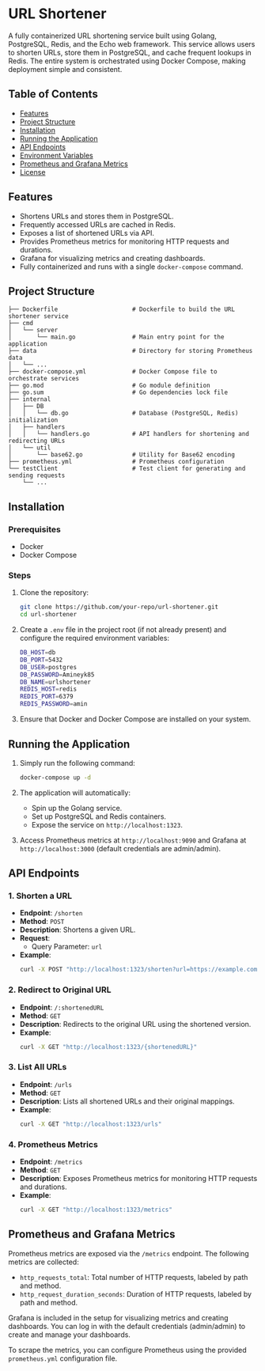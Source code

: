 # URL Shortener

A fully containerized URL shortening service built using Golang, PostgreSQL, Redis, and the Echo web framework. This service allows users to shorten URLs, store them in PostgreSQL, and cache frequent lookups in Redis. The entire system is orchestrated using Docker Compose, making deployment simple and consistent.

## Table of Contents
- [Features](#features)
- [Project Structure](#project-structure)
- [Installation](#installation)
- [Running the Application](#running-the-application)
- [API Endpoints](#api-endpoints)
- [Environment Variables](#environment-variables)
- [Prometheus and Grafana Metrics](#prometheus-and-grafana-metrics)
- [License](#license)

## Features
- Shortens URLs and stores them in PostgreSQL.
- Frequently accessed URLs are cached in Redis.
- Exposes a list of shortened URLs via API.
- Provides Prometheus metrics for monitoring HTTP requests and durations.
- Grafana for visualizing metrics and creating dashboards.
- Fully containerized and runs with a single `docker-compose` command.

## Project Structure
```
├── Dockerfile                     # Dockerfile to build the URL shortener service
├── cmd
│   └── server
│       └── main.go                # Main entry point for the application
├── data                           # Directory for storing Prometheus data
│   └── ...                        
├── docker-compose.yml             # Docker Compose file to orchestrate services
├── go.mod                         # Go module definition
├── go.sum                         # Go dependencies lock file
├── internal
│   ├── DB
│   │   └── db.go                  # Database (PostgreSQL, Redis) initialization
│   ├── handlers
│   │   └── handlers.go            # API handlers for shortening and redirecting URLs
│   └── util
│       └── base62.go              # Utility for Base62 encoding
├── prometheus.yml                 # Prometheus configuration
└── testClient                     # Test client for generating and sending requests
    └── ... 
```

## Installation

### Prerequisites
- Docker
- Docker Compose

### Steps
1. Clone the repository:
   ```bash
   git clone https://github.com/your-repo/url-shortener.git
   cd url-shortener
   ```

2. Create a `.env` file in the project root (if not already present) and configure the required environment variables:
   ```bash
   DB_HOST=db
   DB_PORT=5432
   DB_USER=postgres
   DB_PASSWORD=Amineyk85
   DB_NAME=urlshortener
   REDIS_HOST=redis
   REDIS_PORT=6379
   REDIS_PASSWORD=amin
   ```

3. Ensure that Docker and Docker Compose are installed on your system.

## Running the Application

1. Simply run the following command:
   ```bash
   docker-compose up -d
   ```

2. The application will automatically:
   - Spin up the Golang service.
   - Set up PostgreSQL and Redis containers.
   - Expose the service on `http://localhost:1323`.

3. Access Prometheus metrics at `http://localhost:9090` and Grafana at `http://localhost:3000` (default credentials are admin/admin).

## API Endpoints

### 1. **Shorten a URL**
   - **Endpoint**: `/shorten`
   - **Method**: `POST`
   - **Description**: Shortens a given URL.
   - **Request**: 
     - Query Parameter: `url`
   - **Example**:
     ```bash
     curl -X POST "http://localhost:1323/shorten?url=https://example.com"
     ```

### 2. **Redirect to Original URL**
   - **Endpoint**: `/:shortenedURL`
   - **Method**: `GET`
   - **Description**: Redirects to the original URL using the shortened version.
   - **Example**:
     ```bash
     curl -X GET "http://localhost:1323/{shortenedURL}"
     ```

### 3. **List All URLs**
   - **Endpoint**: `/urls`
   - **Method**: `GET`
   - **Description**: Lists all shortened URLs and their original mappings.
   - **Example**:
     ```bash
     curl -X GET "http://localhost:1323/urls"
     ```

### 4. **Prometheus Metrics**
   - **Endpoint**: `/metrics`
   - **Method**: `GET`
   - **Description**: Exposes Prometheus metrics for monitoring HTTP requests and durations.
   - **Example**:
     ```bash
     curl -X GET "http://localhost:1323/metrics"
     ```

## Prometheus and Grafana Metrics

Prometheus metrics are exposed via the `/metrics` endpoint. The following metrics are collected:
- `http_requests_total`: Total number of HTTP requests, labeled by path and method.
- `http_request_duration_seconds`: Duration of HTTP requests, labeled by path and method.

Grafana is included in the setup for visualizing metrics and creating dashboards. You can log in with the default credentials (admin/admin) to create and manage your dashboards.

To scrape the metrics, you can configure Prometheus using the provided `prometheus.yml` configuration file.


